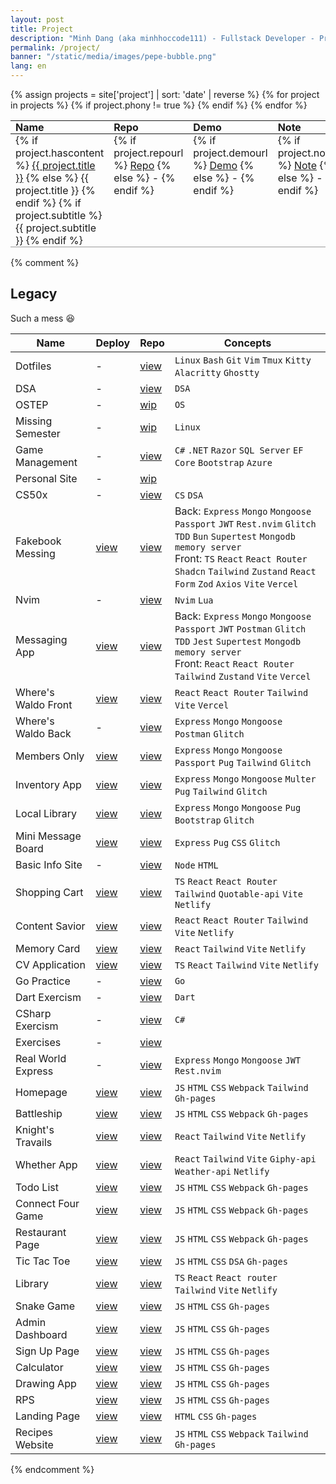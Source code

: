 ```yaml
---
layout: post
title: Project
description: "Minh Dang (aka minhhoccode111) - Fullstack Developer - Projects"
permalink: /project/
banner: "/static/media/images/pepe-bubble.png"
lang: en
---
```


<style>
  .projects-table {
    width: 100%;
    border-spacing: 4px;
  }

  .projects-table th,
  .projects-table td {
    padding: 0px 8px;
    text-align: left;
    vertical-align: top;
  }

  .projects-table th {
    font-weight: bold;
  }

  /* .projects-table tr:nth-child(even) td{ */
  /*   border-top: 1px solid #f9f9f9; */
  /*   border-bottom: 1px solid #f9f9f9; */
  /* } */

  .projects-table tr td{
    border-bottom: 1px solid #999;
  }
</style>

<table class="projects-table">
  <thead>
    <tr>
      <!-- <th>Date</th> -->
      <th>Name</th>
      <th>Repo</th>
      <th>Demo</th>
      <th>Note</th>
      <!-- <th>Details</th> -->
    </tr>
  </thead>
  <tbody>
    {% assign projects = site['project'] | sort: 'date' | reverse %}
    {% for project in projects %}
      {% if project.phony != true %}
        <tr>
          <!-- <td><strong>{{ project.date | date: '%d/%-m/%y' }}</strong></td> -->
          <td>
            {% if project.hascontent %}
              <a href="{{ project.url }}">{{ project.title }}</a>
            {% else %}
              {{ project.title }}
            {% endif %}
            {% if project.subtitle %}
              {{ project.subtitle }}
            {% endif %}
          </td>
          <td>
            {% if project.repourl %}
              <a href="{{ project.repourl }}">Repo</a>
            {% else %}
              -
            {% endif %}
          </td>
          <td>
            {% if project.demourl %}
              <a href="{{ project.demourl }}">Demo</a>
            {% else %}
              -
            {% endif %}
          </td>
          <td>
            {% if project.noteurl %}
              <a href="{{ project.noteurl }}">Note</a>
            {% else %}
              -
            {% endif %}
          </td>
          <!-- <td> -->
          <!--   {% if project.details %} -->
          <!--     {{ project.details }} -->
          <!--   {% endif %} -->
          <!-- </td> -->
        </tr>
      {% endif %}
    {% endfor %}
  </tbody>
</table>

{% comment %}

## Legacy

Such a mess 😆

| Name                | Deploy                                                                 | Repo                                                                     | Concepts                                                                                                                                                                                                                                  |
| ------------------- | ---------------------------------------------------------------------- | ------------------------------------------------------------------------ | ----------------------------------------------------------------------------------------------------------------------------------------------------------------------------------------------------------------------------------------- |
| Dotfiles            | -                                                                      | [view](https://github.com/minhhoccode111/dotfiles)                       | `Linux` `Bash` `Git` `Vim` `Tmux` `Kitty` `Alacritty` `Ghostty`                                                                                                                                                                           |
| DSA                 | -                                                                      | [view](https://github.com/minhhoccode111/data-structures-and-algorithms) | `DSA`                                                                                                                                                                                                                                     |
| OSTEP               | -                                                                      | [wip](https://github.com/minhhoccode111/ostep)                           | `OS`                                                                                                                                                                                                                                      |
| Missing Semester    | -                                                                      | [wip](https://github.com/minhhoccode111/missing-semester-mit)            | `Linux`                                                                                                                                                                                                                                   |
| Game Management     | -                                                                      | [view](https://github.com/minhhoccode111/game-management)                | `C#` `.NET` `Razor` `SQL Server` `EF Core` `Bootstrap` `Azure`                                                                                                                                                                            |
| Personal Site       | -                                                                      | [wip](https://github.com/minhhoccode111/minhhoccode111)                  |                                                                                                                                                                                                                                           |
| CS50x               | -                                                                      | [view](https://github.com/minhhoccode111/cs50x)                          | `CS` `DSA`                                                                                                                                                                                                                                |
| Fakebook Messing    | [view](https://fakebookmessing.vercel.app)                             | [view](https://github.com/minhhoccode111/fakebook-messing)               | Back: `Express` `Mongo` `Mongoose` `Passport` `JWT` `Rest.nvim` `Glitch` `TDD` `Bun` `Supertest` `Mongodb memory server` <br> Front: `TS` `React` `React Router` `Shadcn` `Tailwind` `Zustand` `React Form` `Zod` `Axios` `Vite` `Vercel` |
| Nvim                | -                                                                      | [view](https://github.com/minhhoccode111/nvim)                           | `Nvim` `Lua`                                                                                                                                                                                                                              |
| Messaging App       | [view](https://messagingapptop.vercel.app)                             | [view](https://github.com/minhhoccode111/messaging-app)                  | Back: `Express` `Mongo` `Mongoose` `Passport` `JWT` `Postman` `Glitch` `TDD` `Jest` `Supertest` `Mongodb memory server` <br> Front: `React` `React Router` `Tailwind` `Zustand` `Vite` `Vercel`                                           |
| Where's Waldo Front | [view](https://whereswaldotop.vercel.app)                              | [view](https://github.com/minhhoccode111/wheres-waldo-front)             | `React` `React Router` `Tailwind` `Vite` `Vercel`                                                                                                                                                                                         |
| Where's Waldo Back  | -                                                                      | [view](https://github.com/minhhoccode111/wheres-waldo-back)              | `Express` `Mongo` `Mongoose` `Postman` `Glitch`                                                                                                                                                                                           |
| Members Only        | [view](https://membersonlytop.glitch.me/)                              | [view](https://github.com/minhhoccode111/members-only-top)               | `Express` `Mongo` `Mongoose` `Passport` `Pug` `Tailwind` `Glitch`                                                                                                                                                                         |
| Inventory App       | [view](https://inventoryapplicationtop.glitch.me/)                     | [view](https://github.com/minhhoccode111/inventory-application-top)      | `Express` `Mongo` `Mongoose` `Multer` `Pug` `Tailwind` `Glitch`                                                                                                                                                                           |
| Local Library       | [view](https://locallibrarymdnbe.glitch.me/)                           | [view](https://github.com/minhhoccode111/local-library-mdn-be)           | `Express` `Mongo` `Mongoose` `Pug` `Bootstrap` `Glitch`                                                                                                                                                                                   |
| Mini Message Board  | [view](https://minimessageboardtop.glitch.me)                          | [view](https://github.com/minhhoccode111/mini-message-board-top)         | `Express` `Pug` `CSS` `Glitch`                                                                                                                                                                                                            |
| Basic Info Site     | -                                                                      | [view](https://github.com/minhhoccode111/basic-information-site-top)     | `Node` `HTML`                                                                                                                                                                                                                             |
| Shopping Cart       | [view](https://vaiquyensach.netlify.app/)                              | [view](https://github.com/minhhoccode111/shopping-cart-top/)             | `TS` `React` `React Router` `Tailwind` `Quotable-api` `Vite` `Netlify`                                                                                                                                                                    |
| Content Savior      | [view](https://contentsavior.netlify.app/)                             | [view](https://github.com/minhhoccode111/content-savior/)                | `React` `React Router` `Tailwind` `Vite` `Netlify`                                                                                                                                                                                        |
| Memory Card         | [view](https://uniquepokemon.netlify.app/)                             | [view](https://github.com/minhhoccode111/memory-card-top)                | `React` `Tailwind` `Vite` `Netlify`                                                                                                                                                                                                       |
| CV Application      | [view](https://cvapplicationtop.netlify.app/)                          | [view](https://github.com/minhhoccode111/cv-application-top)             | `TS` `React` `Tailwind` `Vite` `Netlify`                                                                                                                                                                                                  |
| Go Practice         | -                                                                      | [view](https://github.com/minhhoccode111/go-practice)                    | `Go`                                                                                                                                                                                                                                      |
| Dart Exercism       | -                                                                      | [view](https://github.com/minhhoccode111/dart-exercism)                  | `Dart`                                                                                                                                                                                                                                    |
| CSharp Exercism     | -                                                                      | [view](https://github.com/minhhoccode111/csharp-exercism)                | `C#`                                                                                                                                                                                                                                      |
| Exercises           | -                                                                      | [view](https://github.com/minhhoccode111/exercises)                      |                                                                                                                                                                                                                                           |
| Real World Express  | -                                                                      | [view](https://github.com/minhhoccode111/0-realworld-back-express)       | `Express` `Mongo` `Mongoose` `JWT` `Rest.nvim`                                                                                                                                                                                            |
| Homepage            | [view](https://minhhoccode111.github.io/homepage-top/)                 | [view](https://github.com/minhhoccode111/homepage-top)                   | `JS` `HTML` `CSS` `Webpack` `Tailwind` `Gh-pages`                                                                                                                                                                                         |
| Battleship          | [view](https://minhhoccode111.github.io/battleship-top/)               | [view](https://github.com/minhhoccode111/battleship-top/)                | `JS` `HTML` `CSS` `Webpack` `Gh-pages`                                                                                                                                                                                                    |
| Knight's Travails   | [view](https://knighttravailstop.netlify.app/)                         | [view](https://github.com/minhhoccode111/operate-algorithms/)            | `React` `Tailwind` `Vite` `Netlify`                                                                                                                                                                                                       |
| Whether App         | [view](https://weatherapptop.netlify.app/)                             | [view](https://github.com/minhhoccode111/weather-app-top)                | `React` `Tailwind` `Vite` `Giphy-api` `Weather-api` `Netlify`                                                                                                                                                                             |
| Todo List           | [view](https://minhhoccode111.github.io/todo-list-top/)                | [view](https://github.com/minhhoccode111/todo-list-top/)                 | `JS` `HTML` `CSS` `Webpack` `Gh-pages`                                                                                                                                                                                                    |
| Connect Four Game   | [view](https://minhhoccode111.github.io/connect-four-game-top/)        | [view](https://github.com/minhhoccode111/connect-four-game-top/)         | `JS` `HTML` `CSS` `Webpack` `Gh-pages`                                                                                                                                                                                                    |
| Restaurant Page     | [view](https://minhhoccode111.github.io/restaurant-page-top/)          | [view](https://github.com/minhhoccode111/restaurant-page-top/)           | `JS` `HTML` `CSS` `Webpack` `Gh-pages`                                                                                                                                                                                                    |
| Tic Tac Toe         | [view](https://minhhoccode111.github.io/tic-tac-toe-top/)              | [view](https://github.com/minhhoccode111/tic-tac-toe-top/)               | `JS` `HTML` `CSS` `DSA` `Gh-pages`                                                                                                                                                                                                        |
| Library             | [view](https://librarytop.netlify.app/)                                | [view](https://github.com/minhhoccode111/library-top/)                   | `TS` `React` `React router` `Tailwind` `Vite` `Netlify`                                                                                                                                                                                   |
| Snake Game          | [view](https://minhhoccode111.github.io/snake-game/)                   | [view](https://github.com/minhhoccode111/snake-game/)                    | `JS` `HTML` `CSS` `Gh-pages`                                                                                                                                                                                                              |
| Admin Dashboard     | [view](https://minhhoccode111.github.io/admin-dashboard-top/)          | [view](https://github.com/minhhoccode111/admin-dashboard-top/)           | `JS` `HTML` `CSS` `Gh-pages`                                                                                                                                                                                                              |
| Sign Up Page        | [view](https://minhhoccode111.github.io/sign-up-form-top/)             | [view](https://github.com/minhhoccode111/sign-up-form-top/)              | `JS` `HTML` `CSS` `Gh-pages`                                                                                                                                                                                                              |
| Calculator          | [view](https://minhhoccode111.github.io/calculator-on-web-top/)        | [view](https://github.com/minhhoccode111/calculator-on-web-top/)         | `JS` `HTML` `CSS` `Gh-pages`                                                                                                                                                                                                              |
| Drawing App         | [view](https://minhhoccode111.github.io/etch-a-sketch-top/)            | [view](https://github.com/minhhoccode111/etch-a-sketch-top/)             | `JS` `HTML` `CSS` `Gh-pages`                                                                                                                                                                                                              |
| RPS                 | [view](https://minhhoccode111.github.io/rock-paper-scissors-game-top/) | [view](https://github.com/minhhoccode111/rock-paper-scissors-game-top/)  | `JS` `HTML` `CSS` `Gh-pages`                                                                                                                                                                                                              |
| Landing Page        | [view](https://minhhoccode111.github.io/landing-page-top/)             | [view](https://github.com/minhhoccode111/landing-page-top/)              | `HTML` `CSS` `Gh-pages`                                                                                                                                                                                                                   |
| Recipes Website     | [view](https://minhhoccode111.github.io/recipes-website-top/)          | [view](https://github.com/minhhoccode111/recipes-website-top)            | `JS` `HTML` `CSS` `Webpack` `Tailwind` `Gh-pages`                                                                                                                                                                                         |

{% endcomment %}
